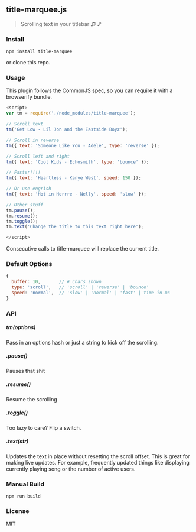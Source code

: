 title-marquee.js
-------------

> Scrolling text in your titlebar ♫ ♪

### Install

```shell
npm install title-marquee
```

or clone this repo.

### Usage

This plugin follows the CommonJS spec, so you can require it with a
browserify bundle.

```javascript
<script>
var tm = require('./node_modules/title-marquee');

// Scroll text
tm('Get Low - Lil Jon and the Eastside Boyz');

// Scroll in reverse
tm({ text: 'Someone Like You - Adele', type: 'reverse' });

// Scroll left and right
tm({ text: 'Cool Kids - Echosmith', type: 'bounce' });

// Faster!!!!
tm({ text: 'Heartless - Kanye West', speed: 150 });

// Or use engrish
tm({ text: 'Hot in Herrre - Nelly', speed: 'slow' });

// Other stuff
tm.pause();
tm.resume();
tm.toggle();
tm.text('Change the title to this text right here');

</script>
```

Consecutive calls to title-marquee will replace the current title.

### Default Options

```javascript
{
  buffer: 10,       // # chars shown
  type: 'scroll',   // 'scroll' | 'reverse' | 'bounce'
  speed: 'normal',  // 'slow' | 'normal' | 'fast' | time in ms
}
```


### API

##### tm(options)

Pass in an options hash or just a string to kick off the scrolling.

##### .pause()

Pauses that shit

##### .resume()

Resume the scrolling

##### .toggle()

Too lazy to care? Flip a switch.

##### .text(str)

Updates the text in place without resetting the scroll offset. This is
great for making live updates. For example, frequently updated things like
displaying currently playing song or the number of active users.

### Manual Build

```shell
npm run build
```

### License

MIT
